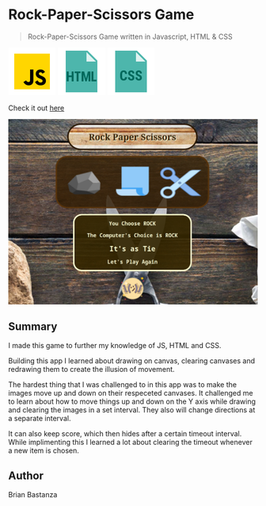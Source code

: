   # Rock-Paper-Scissors Game
 >Rock-Paper-Scissors Game written in Javascript, HTML & CSS



![js](MDimages/javascript.png) ![html](MDimages/html.png) ![css](MDimages/css.png)

Check it out [here](https://bbastanza.github.io/rps/)

 ![Screenshot](MDimages/screenshot.png)


## Summary
I made this game to further my knowledge of JS, HTML and CSS.

Building this app I learned about drawing on canvas, clearing canvases and redrawing them to create the illusion of movement.

The hardest thing that I was challenged to in this app was to make the images move up and down on their respeceted canvases. It challenged me to learn about how to move things up and down on the Y axis while drawing and clearing the images in a set interval. They also will change directions at a separate interval.

It can also keep score, which then hides after a certain timeout interval. While implimenting this I learned a lot about clearing the timeout whenever a new item is chosen.



## Author
Brian Bastanza
